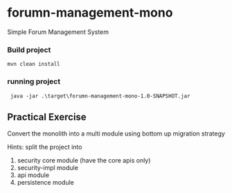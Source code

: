 # forumn-management-mono
Simple Forum Management System

### Build project
```
mvn clean install
```

### running project
```
 java -jar .\target\forumn-management-mono-1.0-SNAPSHOT.jar
```

## Practical Exercise 
Convert the monolith into a multi module using bottom up migration strategy

Hints: split the project into 
1. security core module (have the core apis only)
2. security-impl module
3. api module
4. persistence module
